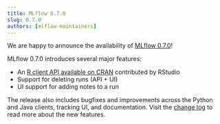 ```yaml
---
title: MLflow 0.7.0
slug: 0.7.0
authors: [mlflow-maintainers]
---
```


We are happy to announce the availability of [MLflow 0.7.0](https://github.com/mlflow/mlflow/releases/tag/v0.7.0)!

MLflow 0.7.0 introduces several major features:

- An [R client API available on CRAN](https://cran.r-project.org/web/packages/mlflow/index.html) contributed by RStudio
- Support for deleting runs (API + UI)
- UI support for adding notes to a run

The release also includes bugfixes and improvements across the Python and Java clients, tracking UI, and documentation. Visit the [change log](https://github.com/mlflow/mlflow/blob/master/CHANGELOG.rst#070-2018-10-01) to read more about the new features.
